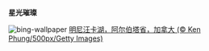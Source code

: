 
**星光璀璨**

![bing-wallpaper](https://www.bing.com/th?id=OHR.MinnewankaLake_ZH-CN3020982568_1920x1080.jpg)
[明尼汪卡湖，阿尔伯塔省，加拿大 (© Ken Phung/500px/Getty Images)](https://www.bing.com/search?q=%E6%98%8E%E5%B0%BC%E6%B1%AA%E5%8D%A1%E6%B9%96&amp;form=hpcapt&amp;mkt=zh-cn)
  
